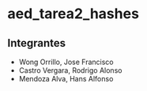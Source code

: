 # aed_tarea2_hashes

## Integrantes
- Wong Orrillo, Jose Francisco
- Castro Vergara, Rodrigo Alonso
- Mendoza Alva, Hans Alfonso
